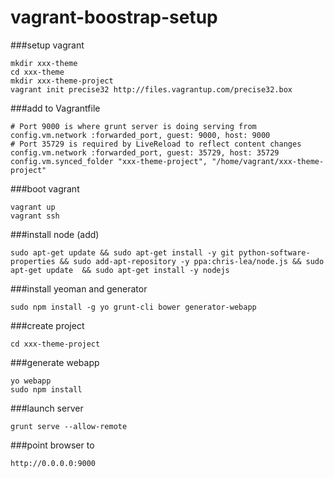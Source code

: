 vagrant-boostrap-setup
======================
###setup vagrant
```
mkdir xxx-theme
cd xxx-theme
mkdir xxx-theme-project
vagrant init precise32 http://files.vagrantup.com/precise32.box
```
###add to Vagrantfile
```
# Port 9000 is where grunt server is doing serving from
config.vm.network :forwarded_port, guest: 9000, host: 9000
# Port 35729 is required by LiveReload to reflect content changes
config.vm.network :forwarded_port, guest: 35729, host: 35729
config.vm.synced_folder "xxx-theme-project", "/home/vagrant/xxx-theme-project"
```

###boot vagrant
```
vagrant up
vagrant ssh
```

###install node (add)
```
sudo apt-get update && sudo apt-get install -y git python-software-properties && sudo add-apt-repository -y ppa:chris-lea/node.js && sudo apt-get update  && sudo apt-get install -y nodejs
```

###install yeoman and generator
```
sudo npm install -g yo grunt-cli bower generator-webapp
```

###create project
```
cd xxx-theme-project
```

###generate webapp
```
yo webapp
sudo npm install
```

###launch server
```
grunt serve --allow-remote
```

###point browser to
```
http://0.0.0.0:9000
```
